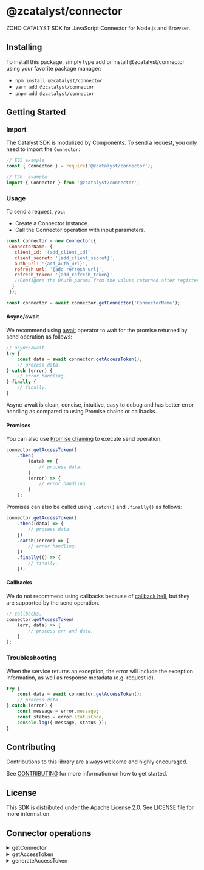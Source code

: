 # @zcatalyst/connector

ZOHO CATALYST SDK for JavaScript Connector for Node.js and Browser.

<p></p>

## Installing

To install this package, simply type add or install @zcatalyst/connector
using your favorite package manager:

- `npm install @zcatalyst/connector`
- `yarn add @zcatalyst/connector`
- `pnpm add @zcatalyst/connector`

## Getting Started

### Import

The Catalyst SDK is modulized by Components.
To send a request, you only need to import the `Connector`:

```js
// ES5 example
const { Connector } = require('@zcatalyst/connector');
```

```ts
// ES6+ example
import { Connector } from '@zcatalyst/connector';
```

### Usage

To send a request, you:

- Create a Connector Instance.
- Call the Connector operation with input parameters.

```js
const connector = new Connector({
 ConnectorName: {
   client_id: '{add_client_id}',
   client_secret: '{add_client_secret}',
   auth_url: '{add_auth_url}',
   refresh_url: '{add_refresh_url}',
   refresh_token: '{add_refresh_token}'
   //Configure the OAuth params from the values returned after registering your app and generating authorization code in Zoho API console
  }
 });

const connector = await connector.getConnector('ConnectorName');
```

#### Async/await

We recommend using [await](https://developer.mozilla.org/en-US/docs/Web/JavaScript/Reference/Operators/await)
operator to wait for the promise returned by send operation as follows:

```js
// async/await.
try {
	const data = await connector.getAccessToken();
	// process data.
} catch (error) {
	// error handling.
} finally {
	// finally.
}
```

Async-await is clean, concise, intuitive, easy to debug and has better error handling
as compared to using Promise chains or callbacks.

#### Promises

You can also use [Promise chaining](https://developer.mozilla.org/en-US/docs/Web/JavaScript/Guide/Using_promises#chaining)
to execute send operation.

```js
connector.getAccessToken()
	.then(
		(data) => {
			// process data.
		},
		(error) => {
			// error handling.
		}
	);
```

Promises can also be called using `.catch()` and `.finally()` as follows:

```js
connector.getAccessToken()
	.then((data) => {
		// process data.
	})
	.catch((error) => {
		// error handling.
	})
	.finally(() => {
		// finally.
	});
```

#### Callbacks

We do not recommend using callbacks because of [callback hell](http://callbackhell.com/),
but they are supported by the send operation.

```js
// callbacks.
connector.getAccessToken(
	(err, data) => {
		// process err and data.
	}
);
```

### Troubleshooting

When the service returns an exception, the error will include the exception information,
as well as response metadata (e.g. request id).

```js
try {
	const data = await connector.getAccessToken();
	// process data.
} catch (error) {
	const message = error.message;
	const status = error.statusCode;
	console.log({ message, status });
}
```

## Contributing

Contributions to this library are always welcome and highly encouraged.

See [CONTRIBUTING](../../CONTRIBUTING.md) for more information on how to get started.

## License

This SDK is distributed under the Apache License 2.0. See [LICENSE](../../LICENCE) file for more information.

## Connector operations

<details>
<summary>
getConnector
</summary>

<!-- [SDK Samples](https://docs.catalyst.zoho.com/en/sdk/nodejs/v2/cloud-scale/file-store/retrieve-folder-details/)[API References]() -->

</details>

<details>
<summary>
getAccessToken
</summary>

<!-- [SDK Samples](https://docs.catalyst.zoho.com/en/sdk/nodejs/v2/cloud-scale/file-store/retrieve-folder-details/)[API References]() -->

</details>

<details>
<summary>
generateAccessToken
</summary>

<!-- [SDK Samples](https://docs.catalyst.zoho.com/en/sdk/nodejs/v2/cloud-scale/file-store/retrieve-folder-details/)[API References]() -->

</details>

